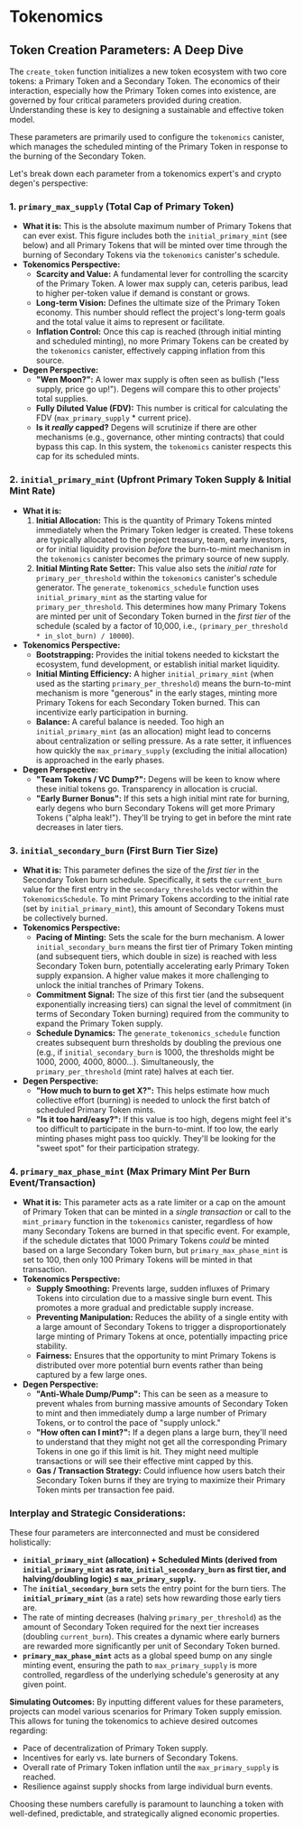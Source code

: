 # Tokenomics

## Token Creation Parameters: A Deep Dive

The `create_token` function initializes a new token ecosystem with two core tokens: a Primary Token and a Secondary Token. The economics of their interaction, especially how the Primary Token comes into existence, are governed by four critical parameters provided during creation. Understanding these is key to designing a sustainable and effective token model.

These parameters are primarily used to configure the `tokenomics` canister, which manages the scheduled minting of the Primary Token in response to the burning of the Secondary Token.

Let's break down each parameter from a tokenomics expert's and crypto degen's perspective:

### 1. `primary_max_supply` (Total Cap of Primary Token)

*   **What it is:** This is the absolute maximum number of Primary Tokens that can ever exist. This figure includes both the `initial_primary_mint` (see below) and all Primary Tokens that will be minted over time through the burning of Secondary Tokens via the `tokenomics` canister's schedule.
*   **Tokenomics Perspective:**
    *   **Scarcity and Value:** A fundamental lever for controlling the scarcity of the Primary Token. A lower max supply can, ceteris paribus, lead to higher per-token value if demand is constant or grows.
    *   **Long-term Vision:** Defines the ultimate size of the Primary Token economy. This number should reflect the project's long-term goals and the total value it aims to represent or facilitate.
    *   **Inflation Control:** Once this cap is reached (through initial minting and scheduled minting), no more Primary Tokens can be created by the `tokenomics` canister, effectively capping inflation from this source.
*   **Degen Perspective:**
    *   **"Wen Moon?":** A lower max supply is often seen as bullish ("less supply, price go up!"). Degens will compare this to other projects' total supplies.
    *   **Fully Diluted Value (FDV):** This number is critical for calculating the FDV (`max_primary_supply` * current price).
    *   **Is it *really* capped?** Degens will scrutinize if there are other mechanisms (e.g., governance, other minting contracts) that could bypass this cap. In this system, the `tokenomics` canister respects this cap for its scheduled mints.

### 2. `initial_primary_mint` (Upfront Primary Token Supply & Initial Mint Rate)

*   **What it is:**
    1.  **Initial Allocation:** This is the quantity of Primary Tokens minted immediately when the Primary Token ledger is created. These tokens are typically allocated to the project treasury, team, early investors, or for initial liquidity provision *before* the burn-to-mint mechanism in the `tokenomics` canister becomes the primary source of new supply.
    2.  **Initial Minting Rate Setter:** This value also sets the *initial rate* for `primary_per_threshold` within the `tokenomics` canister's schedule generator. The `generate_tokenomics_schedule` function uses `initial_primary_mint` as the starting value for `primary_per_threshold`. This determines how many Primary Tokens are minted per unit of Secondary Token burned in the *first tier* of the schedule (scaled by a factor of 10,000, i.e., `(primary_per_threshold * in_slot_burn) / 10000`).
*   **Tokenomics Perspective:**
    *   **Bootstrapping:** Provides the initial tokens needed to kickstart the ecosystem, fund development, or establish initial market liquidity.
    *   **Initial Minting Efficiency:** A higher `initial_primary_mint` (when used as the starting `primary_per_threshold`) means the burn-to-mint mechanism is more "generous" in the early stages, minting more Primary Tokens for each Secondary Token burned. This can incentivize early participation in burning.
    *   **Balance:** A careful balance is needed. Too high an `initial_primary_mint` (as an allocation) might lead to concerns about centralization or selling pressure. As a rate setter, it influences how quickly the `max_primary_supply` (excluding the initial allocation) is approached in the early phases.
*   **Degen Perspective:**
    *   **"Team Tokens / VC Dump?":** Degens will be keen to know where these initial tokens go. Transparency in allocation is crucial.
    *   **"Early Burner Bonus":** If this sets a high initial mint rate for burning, early degens who burn Secondary Tokens will get more Primary Tokens ("alpha leak!"). They'll be trying to get in before the mint rate decreases in later tiers.

### 3. `initial_secondary_burn` (First Burn Tier Size)

*   **What it is:** This parameter defines the size of the *first tier* in the Secondary Token burn schedule. Specifically, it sets the `current_burn` value for the first entry in the `secondary_thresholds` vector within the `TokenomicsSchedule`. To mint Primary Tokens according to the initial rate (set by `initial_primary_mint`), this amount of Secondary Tokens must be collectively burned.
*   **Tokenomics Perspective:**
    *   **Pacing of Minting:** Sets the scale for the burn mechanism. A lower `initial_secondary_burn` means the first tier of Primary Token minting (and subsequent tiers, which double in size) is reached with less Secondary Token burn, potentially accelerating early Primary Token supply expansion. A higher value makes it more challenging to unlock the initial tranches of Primary Tokens.
    *   **Commitment Signal:** The size of this first tier (and the subsequent exponentially increasing tiers) can signal the level of commitment (in terms of Secondary Token burning) required from the community to expand the Primary Token supply.
    *   **Schedule Dynamics:** The `generate_tokenomics_schedule` function creates subsequent burn thresholds by doubling the previous one (e.g., if `initial_secondary_burn` is 1000, the thresholds might be 1000, 2000, 4000, 8000...). Simultaneously, the `primary_per_threshold` (mint rate) halves at each tier.
*   **Degen Perspective:**
    *   **"How much to burn to get X?":** This helps estimate how much collective effort (burning) is needed to unlock the first batch of scheduled Primary Token mints.
    *   **"Is it too hard/easy?":** If this value is too high, degens might feel it's too difficult to participate in the burn-to-mint. If too low, the early minting phases might pass too quickly. They'll be looking for the "sweet spot" for their participation strategy.

### 4. `primary_max_phase_mint` (Max Primary Mint Per Burn Event/Transaction)

*   **What it is:** This parameter acts as a rate limiter or a cap on the amount of Primary Token that can be minted in a *single transaction* or call to the `mint_primary` function in the `tokenomics` canister, regardless of how many Secondary Tokens are burned in that specific event. For example, if the schedule dictates that 1000 Primary Tokens *could* be minted based on a large Secondary Token burn, but `primary_max_phase_mint` is set to 100, then only 100 Primary Tokens will be minted in that transaction.
*   **Tokenomics Perspective:**
    *   **Supply Smoothing:** Prevents large, sudden influxes of Primary Tokens into circulation due to a massive single burn event. This promotes a more gradual and predictable supply increase.
    *   **Preventing Manipulation:** Reduces the ability of a single entity with a large amount of Secondary Tokens to trigger a disproportionately large minting of Primary Tokens at once, potentially impacting price stability.
    *   **Fairness:** Ensures that the opportunity to mint Primary Tokens is distributed over more potential burn events rather than being captured by a few large ones.
*   **Degen Perspective:**
    *   **"Anti-Whale Dump/Pump":** This can be seen as a measure to prevent whales from burning massive amounts of Secondary Token to mint and then immediately dump a large number of Primary Tokens, or to control the pace of "supply unlock."
    *   **"How often can I mint?":** If a degen plans a large burn, they'll need to understand that they might not get all the corresponding Primary Tokens in one go if this limit is hit. They might need multiple transactions or will see their effective mint capped by this.
    *   **Gas / Transaction Strategy:** Could influence how users batch their Secondary Token burns if they are trying to maximize their Primary Token mints per transaction fee paid.

### Interplay and Strategic Considerations:

These four parameters are interconnected and must be considered holistically:

*   **`initial_primary_mint` (allocation) + Scheduled Mints (derived from `initial_primary_mint` as rate, `initial_secondary_burn` as first tier, and halving/doubling logic) ≤ `max_primary_supply`.**
*   The **`initial_secondary_burn`** sets the entry point for the burn tiers. The **`initial_primary_mint`** (as a rate) sets how rewarding those early tiers are.
*   The rate of minting decreases (halving `primary_per_threshold`) as the amount of Secondary Token required for the next tier increases (doubling `current_burn`). This creates a dynamic where early burners are rewarded more significantly per unit of Secondary Token burned.
*   **`primary_max_phase_mint`** acts as a global speed bump on any single minting event, ensuring the path to `max_primary_supply` is more controlled, regardless of the underlying schedule's generosity at any given point.

**Simulating Outcomes:**
By inputting different values for these parameters, projects can model various scenarios for Primary Token supply emission. This allows for tuning the tokenomics to achieve desired outcomes regarding:
*   Pace of decentralization of Primary Token supply.
*   Incentives for early vs. late burners of Secondary Tokens.
*   Overall rate of Primary Token inflation until the `max_primary_supply` is reached.
*   Resilience against supply shocks from large individual burn events.

Choosing these numbers carefully is paramount to launching a token with well-defined, predictable, and strategically aligned economic properties.